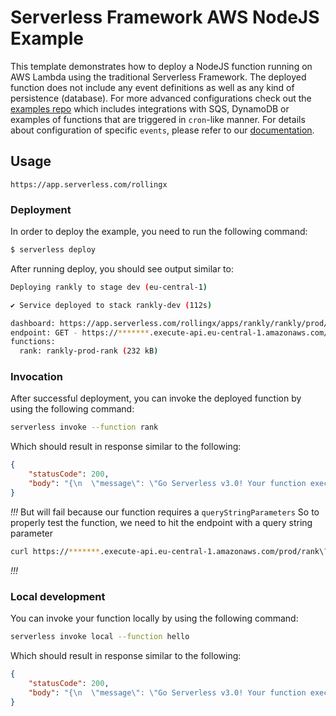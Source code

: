 # Serverless Framework AWS NodeJS Example

This template demonstrates how to deploy a NodeJS function running on AWS Lambda using the traditional Serverless Framework. The deployed function does not include any event definitions as well as any kind of persistence (database). For more advanced configurations check out the [examples repo](https://github.com/serverless/examples/) which includes integrations with SQS, DynamoDB or examples of functions that are triggered in `cron`-like manner. For details about configuration of specific `events`, please refer to our [documentation](https://www.serverless.com/framework/docs/providers/aws/events/).

## Usage

`https://app.serverless.com/rollingx`

### Deployment

In order to deploy the example, you need to run the following command:

```bash
$ serverless deploy
```

After running deploy, you should see output similar to:

```bash
Deploying rankly to stage dev (eu-central-1)

✔ Service deployed to stack rankly-dev (112s)

dashboard: https://app.serverless.com/rollingx/apps/rankly/rankly/prod/eu-central-1
endpoint: GET - https://*******.execute-api.eu-central-1.amazonaws.com/prod/rank
functions:
  rank: rankly-prod-rank (232 kB)
```

### Invocation

After successful deployment, you can invoke the deployed function by using the following command:

```bash
serverless invoke --function rank
```

Which should result in response similar to the following:

```json
{
    "statusCode": 200,
    "body": "{\n  \"message\": \"Go Serverless v3.0! Your function executed successfully!\",\n  \"input\": {}\n}"
}
```

*!!!* 
But will fail because our function requires a `queryStringParameters`
So to properly test the function, we need to hit the endpoint with a query string parameter

```bash
curl https://*******.execute-api.eu-central-1.amazonaws.com/prod/rank\?rank\=1
```
*!!!*


### Local development

You can invoke your function locally by using the following command:

```bash
serverless invoke local --function hello
```

Which should result in response similar to the following:

```json
{
    "statusCode": 200,
    "body": "{\n  \"message\": \"Go Serverless v3.0! Your function executed successfully!\",\n  \"input\": \"\"\n}"
}
```
